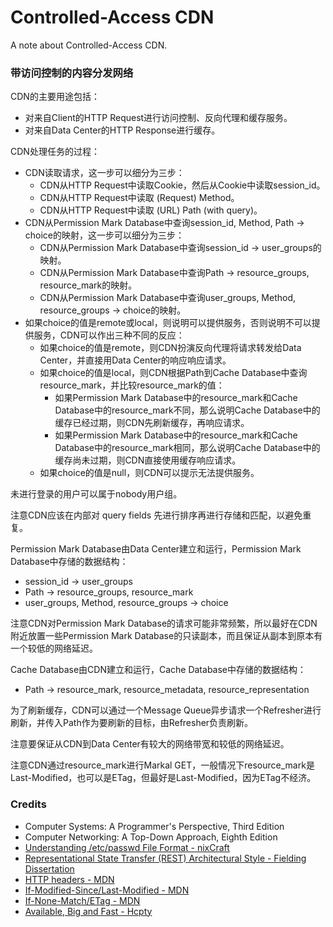 # Controlled-Access CDN
A note about Controlled-Access CDN.

### 带访问控制的内容分发网络

CDN的主要用途包括：
- 对来自Client的HTTP Request进行访问控制、反向代理和缓存服务。
- 对来自Data Center的HTTP Response进行缓存。

CDN处理任务的过程：
- CDN读取请求，这一步可以细分为三步：
  - CDN从HTTP Request中读取Cookie，然后从Cookie中读取session_id。
  - CDN从HTTP Request中读取 (Request) Method。
  - CDN从HTTP Request中读取 (URL) Path (with query)。
- CDN从Permission Mark Database中查询session_id, Method, Path -> choice的映射，这一步可以细分为三步：
  - CDN从Permission Mark Database中查询session_id -> user_groups的映射。
  - CDN从Permission Mark Database中查询Path -> resource_groups, resource_mark的映射。
  - CDN从Permission Mark Database中查询user_groups, Method, resource_groups -> choice的映射。
- 如果choice的值是remote或local，则说明可以提供服务，否则说明不可以提供服务，CDN可以作出三种不同的反应：
  - 如果choice的值是remote，则CDN扮演反向代理将请求转发给Data Center，并直接用Data Center的响应响应请求。
  - 如果choice的值是local，则CDN根据Path到Cache Database中查询resource_mark，并比较resource_mark的值：
    - 如果Permission Mark Database中的resource_mark和Cache Database中的resource_mark不同，那么说明Cache Database中的缓存已经过期，则CDN先刷新缓存，再响应请求。
    - 如果Permission Mark Database中的resource_mark和Cache Database中的resource_mark相同，那么说明Cache Database中的缓存尚未过期，则CDN直接使用缓存响应请求。
  - 如果choice的值是null，则CDN可以提示无法提供服务。

未进行登录的用户可以属于nobody用户组。

注意CDN应该在内部对 query fields 先进行排序再进行存储和匹配，以避免重复。

Permission Mark Database由Data Center建立和运行，Permission Mark Database中存储的数据结构：
- session_id -> user_groups
- Path -> resource_groups, resource_mark
- user_groups, Method, resource_groups -> choice

注意CDN对Permission Mark Database的请求可能非常频繁，所以最好在CDN附近放置一些Permission Mark Database的只读副本，而且保证从副本到原本有一个较低的网络延迟。

Cache Database由CDN建立和运行，Cache Database中存储的数据结构：
- Path -> resource_mark, resource_metadata, resource_representation

为了刷新缓存，CDN可以通过一个Message Queue异步请求一个Refresher进行刷新，并传入Path作为要刷新的目标，由Refresher负责刷新。

注意要保证从CDN到Data Center有较大的网络带宽和较低的网络延迟。

注意CDN通过resource_mark进行Markal GET，一般情况下resource_mark是Last-Modified，也可以是ETag，但最好是Last-Modified，因为ETag不经济。

### Credits
- Computer Systems: A Programmer's Perspective, Third Edition
- Computer Networking: A Top-Down Approach, Eighth Edition
- [Understanding /etc/passwd File Format - nixCraft](https://www.cyberciti.biz/faq/understanding-etcpasswd-file-format)
- [Representational State Transfer (REST) Architectural Style - Fielding Dissertation](https://ics.uci.edu/~fielding/pubs/dissertation/rest_arch_style.htm)
- [HTTP headers - MDN](https://developer.mozilla.org/en-US/docs/Web/HTTP/Headers)
- [If-Modified-Since/Last-Modified - MDN](https://developer.mozilla.org/en-US/docs/Web/HTTP/Headers/If-Modified-Since)
- [If-None-Match/ETag - MDN](https://developer.mozilla.org/en-US/docs/Web/HTTP/Headers/If-None-Match)
- [Available, Big and Fast - Hcpty](https://github.com/hcpty/available-big-and-fast)
